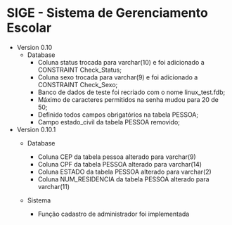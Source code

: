  # SIGE - Sistema de Gerenciamento Escolar

 - Version 0.10
 	- Database
		- Coluna status trocada para varchar(10) e foi adicionado a CONSTRAINT Check_Status;
		- Coluna sexo trocada para varchar(9) e foi adicionado a CONSTRAINT Check_Sexo;
		- Banco de dados de teste foi recriado com o nome linux_test.fdb;
		- Máximo de caracteres permitidos na senha mudou para 20 de 50;
		- Definido todos campos obrigatórios na tabela PESSOA;
		- Campo estado_civil da tabela PESSOA removido; 
 - Version 0.10.1
 	- Database
		- Coluna CEP da tabela pessoa alterado para varchar(9)
		- Coluna CPF da tabela PESSOA alterado para varchar(14)
		- Coluna ESTADO da tabela PESSOA alterado para varchar(2)
		- Coluna NUM_RESIDENCIA da tabela PESSOA alterado para varchar(11)
		
	- Sistema 
		- Função cadastro de administrador foi implementada 
